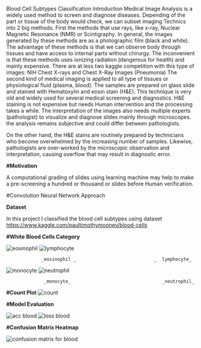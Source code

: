 Blood Cell Subtypes Classification
Introduction
Medical Image Analysis is a widely used method to screen and diagnose diseases. Depending of the part or tissue of the body would check, we can subset imaging Technics into 2 big methods. First the methods that use rays, like x-ray, Nuclear Magnetic Resonance (NMR) or Scintigraphy. In general, the images generated by these methods are as a photographic film (black and white). The advantage of these methods is that we can observe body through tissues and have access to internal parts without chirurgy. The inconvenient is that these methods uses ionizing radiation (dangerous for health) and mainly expensive. There are at less two kaggle competition with this type of images: NIH Chest X-rays and Chest X-Ray Images (Pneumonia) The second kind of medical imaging is applied to all type of tissues or physiological fluid (plasma, blood). The samples are prepared on glass slide and stained with Hematoxylin and eosin stain (H&E). This technique is very old and widely used for several medical screening and diagnostics. H&E staining is not expensive but needs Human intervention and the processing takes a while. The interpretation of the images also needs multiple experts (pathologist) to visualize and diagnose slides mainly through microscopes. the analysis remains subjective and could differ between pathologists.

On the other hand, the H&E stains are routinely prepared by technicians who become overwhelmed by the increasing number of samples. Likewise, pathologists are over-worked by the microscopic observation and interpretation, causing overflow that may result in diagnostic error.

**#Motivation**

A computational grading of slides using learning machine may help to make a pre-screening a hundred or thousand or slides before Human verification.

#Convolution Neural Network Approach

**Dataset**

In this project I classified the blood cell subtypes using dataset https://www.kaggle.com/paultimothymooney/blood-cells


**#White Blood Cells Category**


![eosinophil](https://user-images.githubusercontent.com/68846906/113439921-17368e80-9409-11eb-8fce-18d8ea96f66a.jpeg)       ![lymphocyte](https://user-images.githubusercontent.com/68846906/113439954-26b5d780-9409-11eb-8b65-e99965ed0830.jpeg)

                 _eosinophil _                             _  lymphocyte_ 

![monocyte](https://user-images.githubusercontent.com/68846906/113440313-cecba080-9409-11eb-823d-468c8c0e0970.jpeg)          ![neutrophil](https://user-images.githubusercontent.com/68846906/113440416-f884c780-9409-11eb-8ddf-87acb5239b2d.jpeg)

                  _monocyte_                                  _neutrophil_


**#Count Plot**
![count](https://user-images.githubusercontent.com/68846906/113441111-4c43e080-940b-11eb-811f-b73cacb7ed18.png)


**#Model Evaluation**





![acc blood](https://user-images.githubusercontent.com/68846906/113441418-ead04180-940b-11eb-99bd-462f3b35d74d.png)      ![loss blood](https://user-images.githubusercontent.com/68846906/113441427-eefc5f00-940b-11eb-9653-866bab74e06b.png)


**#Confusion Matrix Heatmap**





  ![confusion matrix for blood](https://user-images.githubusercontent.com/68846906/113441634-413d8000-940c-11eb-83f3-e28476b94ab3.png)
                                             
